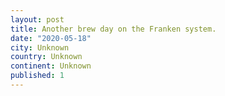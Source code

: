 ```yaml
---
layout: post
title: Another brew day on the Franken system.
date: "2020-05-18"
city: Unknown
country: Unknown
continent: Unknown
published: 1
---
```

